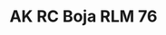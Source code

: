 ---
layout: product
title: "AK RC Boja RLM 76"
price: "330" 
desc: "Acrylic Laquer 10mL"
img_path: "/assets/img/RC322.jpg"
brand: "AK "
available: true
special_offer: false
new: false
soon: false
cat: "020000"
subcat: "020200"
subsubcat: "020201"
sifra: "RC322"
popular: false
---